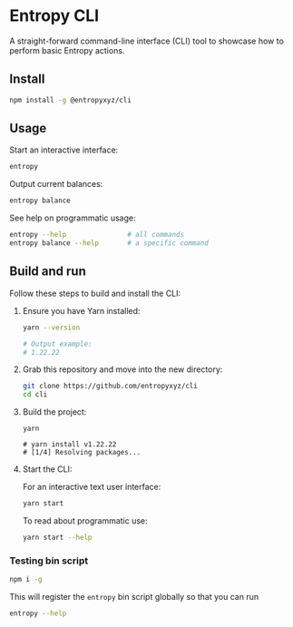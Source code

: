 # Entropy CLI

A straight-forward command-line interface (CLI) tool to showcase how to perform basic Entropy actions.

## Install

```bash
npm install -g @entropyxyz/cli
```

## Usage

Start an interactive interface:
```bash
entropy
```

Output current balances:
```bash
entropy balance
```

See help on programmatic usage:
```bash
entropy --help               # all commands
entropy balance --help       # a specific command
```



## Build and run

Follow these steps to build and install the CLI:

1. Ensure you have Yarn installed:

    ```bash
    yarn --version
    
    # Output example:
    # 1.22.22
    ```

1. Grab this repository and move into the new directory:

    ```bash
    git clone https://github.com/entropyxyz/cli
    cd cli
    ```

1. Build the project:

    ```plaintext
    yarn

    # yarn install v1.22.22
    # [1/4] Resolving packages...
    ```

1. Start the CLI:

    
    For an interactive text user interface:
    ```bash
    yarn start
    ```

    To read about programmatic use:
    ```bash
    yarn start --help
    ```

### Testing bin script

```bash
npm i -g
```
This will register the `entropy` bin script globally so that you can run

```bash
entropy --help
```

